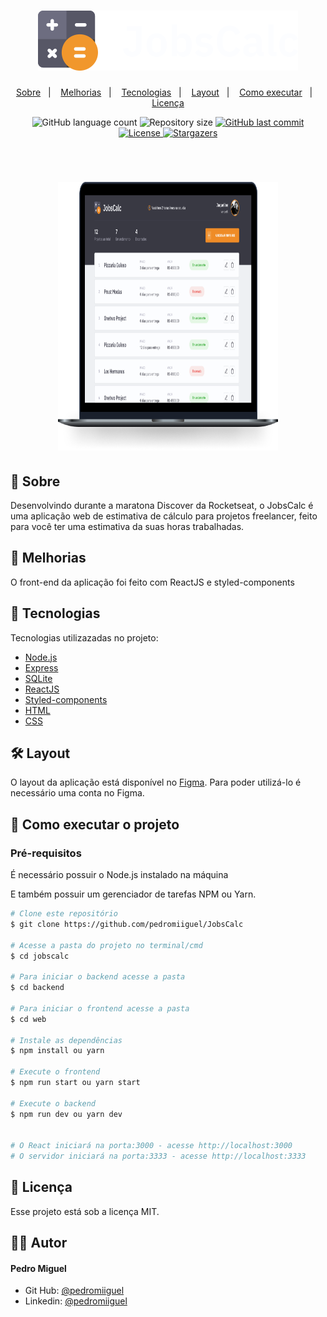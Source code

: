 <h1 align="center">
    <img alt="JobsCalc" title="JobsCalc" src=".github/logo.svg" color="#212529" />
</h1>

<p align="center">
  <a href="#-sobre">Sobre</a>&nbsp;&nbsp;&nbsp;|&nbsp;&nbsp;&nbsp;
  <a href="#-melhorias">Melhorias</a>&nbsp;&nbsp;&nbsp;|&nbsp;&nbsp;&nbsp;
  <a href="#-tecnologias">Tecnologias</a>&nbsp;&nbsp;&nbsp;|&nbsp;&nbsp;&nbsp;
  <a href="#-layout">Layout</a>&nbsp;&nbsp;&nbsp;|&nbsp;&nbsp;&nbsp;
  <a href="#-como-executar-o-projeto">Como executar</a>&nbsp;&nbsp;&nbsp;|&nbsp;&nbsp;&nbsp;
  <a href="#-licença">Licença</a>
</p>

<p align="center">
  <img alt="GitHub language count" src="https://img.shields.io/github/languages/count/pedromiiguel/JobsCalc?color=%2304D361">

  <img alt="Repository size" src="https://img.shields.io/github/repo-size/pedromiiguel/JobsCalc">
	
  
  <a href="https://github.com/pedromiiguel/JobsCalc/commits/master">
    <img alt="GitHub last commit" src="https://img.shields.io/github/last-commit/pedromiiguel/JobsCalc">
  </a>

   <a href="https://github.com/pedromiiguel/JobsCalc/stargazers">
    <img alt="License" src="https://img.shields.io/github/license/pedromiiguel/JobsCalc">
  </a>

   <a href="https://github.com/pedromiiguel/JobsCalc/blob/main/LICENSE">
    <img alt="Stargazers" src="https://img.shields.io/github/stars/pedromiiguel/JobsCalc?style=social">
  </a>
</p>

<br/>

<h1 align="center">
    <img alt="JobsCalc" title="JobsCalc" src=".github/jobscalc.png" width="70%" height="430px"/>
</h1>

## 🔖 Sobre

Desenvolvindo durante a maratona Discover da Rocketseat, o JobsCalc é uma aplicação web de estimativa de cálculo para projetos freelancer, feito para você ter uma estimativa da suas horas trabalhadas.

## :pushpin: Melhorias

O front-end da aplicação foi feito com ReactJS e styled-components

## 🚀 Tecnologias

Tecnologias utilizazadas no projeto:

- [Node.js](https://nodejs.org/en/)
- [Express](https://expressjs.com/pt-br/)
- [SQLite](https://www.sqlite.org/index.html)
- [ReactJS](https://pt-br.reactjs.org/)
- [Styled-components](https://styled-components.com/)
- [HTML](https://developer.mozilla.org/pt-BR/docs/Web/HTML)
- [CSS](https://developer.mozilla.org/pt-BR/docs/Web/CSS)

## 🛠 Layout

O layout da aplicação está disponível no [Figma](https://www.figma.com/file/s4fytPFbDiSkv4GPSfKaLE/Jobs-Planning-%2301). Para poder utilizá-lo é necessário uma conta no Figma.

## 🔧 Como executar o projeto

### Pré-requisitos

<p> É necessário possuir o Node.js instalado na máquina </p>
<p>E também possuir um gerenciador de tarefas NPM ou Yarn.</p>

```bash
# Clone este repositório
$ git clone https://github.com/pedromiiguel/JobsCalc

# Acesse a pasta do projeto no terminal/cmd
$ cd jobscalc

# Para iniciar o backend acesse a pasta
$ cd backend

# Para iniciar o frontend acesse a pasta
$ cd web

# Instale as dependências
$ npm install ou yarn

# Execute o frontend
$ npm run start ou yarn start

# Execute o backend
$ npm run dev ou yarn dev


# O React iniciará na porta:3000 - acesse http://localhost:3000
# O servidor iniciará na porta:3333 - acesse http://localhost:3333

```

## 📝 Licença

Esse projeto está sob a licença MIT.

## :man_astronaut: Autor

#### Pedro Miguel

- Git Hub: <a href="https://github.com/pedromiiguel" target='_blanck' >@pedromiiguel</a>
- Linkedin: <a href="https://www.linkedin.com/in/pedro-miiguel" target='_blanck' >@pedromiiguel</a>
